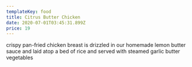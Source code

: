 ```yaml
---
templateKey: food
title: Citrus Butter Chicken
date: 2020-07-01T03:45:31.899Z
price: 19
---
```


crispy pan-fried chicken breast is drizzled in our homemade lemon butter sauce and laid atop a bed of rice and served with steamed garlic butter vegetables
